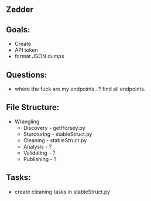 Zedder
---------

Goals:
---------
- Create 
- API token 
- format JSON dumps

Questions: 
---------
- where the fuck are my endpoints...? find all endpoints.

File Structure:
---------
- Wrangling
	- Discovery		-	getHorsey.py
	- Sturcturing	-	stableStruct.py
	- Cleaning		-	stableStruct.py
	- Analysis		-	?
	- Validating	-	?
	- Publishing	-	?

Tasks:
---------
- create cleaning tasks in stableStruct.py







